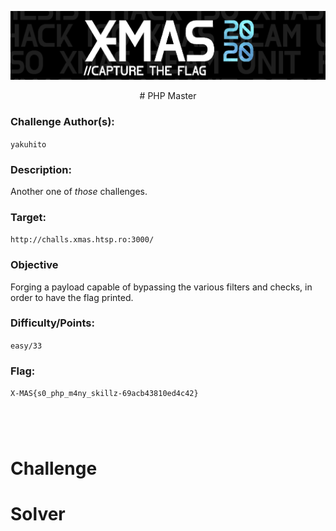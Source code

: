![](./../../../assets/images/banner_xmas.png)



    	
<div >
<div align="center">                  
# PHP Master
</div>


### Challenge Author(s):
`yakuhito`

### Description:

Another one of *those* challenges.

### Target:

`http://challs.xmas.htsp.ro:3000/`

### Objective

Forging a payload capable of bypassing the various filters and checks, in order to have the flag printed.

### Difficulty/Points: 
`easy/33`

### Flag:
`X-MAS{s0_php_m4ny_skillz-69acb43810ed4c42}`
# 
</div>


​		

# Challenge



# Solver

```python

```
